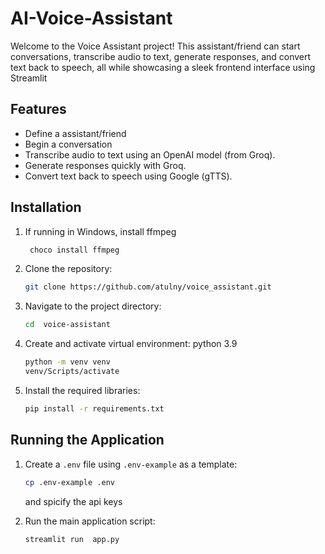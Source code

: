 # AI-Voice-Assistant
Welcome to the  Voice Assistant project! This assistant/friend can start conversations, transcribe audio to text, 
generate responses, and convert text back to speech, all while showcasing a sleek frontend interface using Streamlit

## Features
-  Define a assistant/friend
-  Begin a conversation  
-  Transcribe audio to text using an OpenAI model (from Groq).
-  Generate responses quickly with Groq.
-  Convert text back to speech using Google (gTTS).

## Installation

1. If running in Windows, install ffmpeg
   ```bash
    choco install ffmpeg
   ```

2. Clone the repository:
    ```bash
    git clone https://github.com/atulny/voice_assistant.git
   
3. Navigate to the project directory:
    ```bash
    cd  voice-assistant
    ```
4. Create and activate virtual environment:
   python 3.9
    ```bash
    python -m venv venv
    venv/Scripts/activate
    ```
6. Install the required libraries:
    ```bash
    pip install -r requirements.txt
    ```

## Running the Application

1. Create a `.env` file using `.env-example` as a template:
    ```bash
    cp .env-example .env
     ```
   and spicify the api keys

2. Run the main application script:
    ```bash
    streamlit run  app.py
    ```
 
